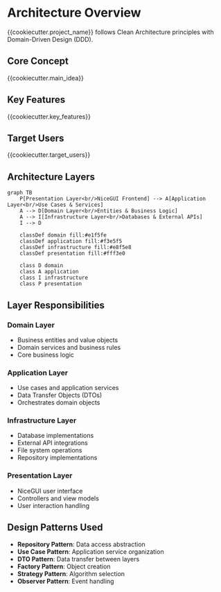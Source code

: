 # Architecture Overview

{{cookiecutter.project_name}} follows Clean Architecture principles with Domain-Driven Design (DDD).

## Core Concept
{{cookiecutter.main_idea}}

## Key Features
{{cookiecutter.key_features}}

## Target Users
{{cookiecutter.target_users}}

## Architecture Layers

```mermaid
graph TB
    P[Presentation Layer<br/>NiceGUI Frontend] --> A[Application Layer<br/>Use Cases & Services]
    A --> D[Domain Layer<br/>Entities & Business Logic]
    A --> I[Infrastructure Layer<br/>Databases & External APIs]
    I --> D
    
    classDef domain fill:#e1f5fe
    classDef application fill:#f3e5f5
    classDef infrastructure fill:#e8f5e8
    classDef presentation fill:#fff3e0
    
    class D domain
    class A application
    class I infrastructure
    class P presentation
```

## Layer Responsibilities

### Domain Layer
- Business entities and value objects
- Domain services and business rules
- Core business logic

### Application Layer  
- Use cases and application services
- Data Transfer Objects (DTOs)
- Orchestrates domain objects

### Infrastructure Layer
- Database implementations
- External API integrations
- File system operations
- Repository implementations

### Presentation Layer
- NiceGUI user interface
- Controllers and view models
- User interaction handling

## Design Patterns Used

- **Repository Pattern**: Data access abstraction
- **Use Case Pattern**: Application service organization
- **DTO Pattern**: Data transfer between layers
- **Factory Pattern**: Object creation
- **Strategy Pattern**: Algorithm selection
- **Observer Pattern**: Event handling